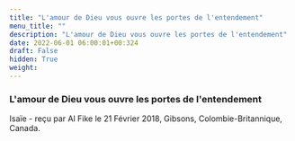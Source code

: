```yaml
---
title: "L'amour de Dieu vous ouvre les portes de l'entendement"
menu_title: ""
description: "L'amour de Dieu vous ouvre les portes de l'entendement"
date: 2022-06-01 06:00:01+00:324
draft: False
hidden: True
weight:
---
```

### L'amour de Dieu vous ouvre les portes de l'entendement

Isaïe - reçu par Al Fike le 21 Février 2018, Gibsons, Colombie-Britannique, Canada.



